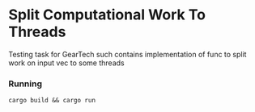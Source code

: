 # Split Computational Work To Threads 
Testing task for GearTech such contains implementation of func to split work on input vec to some threads

### Running
```
cargo build && cargo run
```
